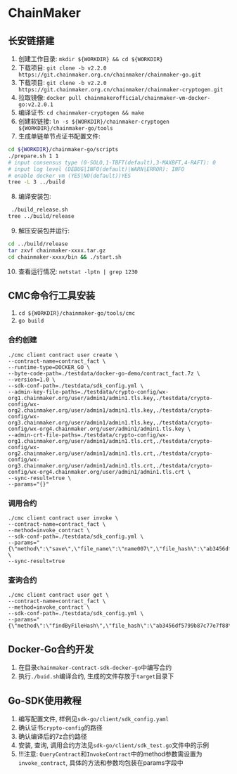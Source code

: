 # ChainMaker

## 长安链搭建
1. 创建工作目录: `mkdir ${WORKDIR} && cd ${WORKDIR}`
2. 下载项目: `git clone -b v2.2.0 https://git.chainmaker.org.cn/chainmaker/chainmaker-go.git`
3. 下载项目: `git clone -b v2.2.0 https://git.chainmaker.org.cn/chainmaker/chainmaker-cryptogen.git`
4. 拉取镜像: `docker pull chainmakerofficial/chainmaker-vm-docker-go:v2.2.0.1`
5. 编译证书: `cd chainmaker-cryptogen && make`
6. 创建软链接: `ln -s ${WORKDIR}/chainmaker-cryptogen ${WORKDIR}/chainmaker-go/tools`
7. 生成单链单节点证书配置文件:
```bash
cd ${WORKDIR}/chainmaker-go/scripts
./prepare.sh 1 1
# input consensus type (0-SOLO,1-TBFT(default),3-MAXBFT,4-RAFT): 0
# input log level (DEBUG|INFO(default)|WARN|ERROR): INFO
# enable docker vm (YES|NO(default))YES
tree -L 3 ../build
```

8. 编译安装包:
```bash
 ./build_release.sh
tree ../build/release
```

9. 解压安装包并运行:
```bash
cd ../build/release
tar zxvf chainmaker-xxxx.tar.gz
cd chainmaker-xxxx/bin && ./start.sh
```

10. 查看运行情况: `netstat -lptn | grep 1230`

## CMC命令行工具安装
1. `cd ${WORKDIR}/chainmaker-go/tools/cmc`
2. `go build`

### 合约创建
```
./cmc client contract user create \
--contract-name=contract_fact \
--runtime-type=DOCKER_GO \
--byte-code-path=./testdata/docker-go-demo/contract_fact.7z \
--version=1.0 \
--sdk-conf-path=./testdata/sdk_config.yml \
--admin-key-file-paths=./testdata/crypto-config/wx-org1.chainmaker.org/user/admin1/admin1.tls.key,./testdata/crypto-config/wx-org2.chainmaker.org/user/admin1/admin1.tls.key,./testdata/crypto-config/wx-org3.chainmaker.org/user/admin1/admin1.tls.key,./testdata/crypto-config/wx-org4.chainmaker.org/user/admin1/admin1.tls.key \
--admin-crt-file-paths=./testdata/crypto-config/wx-org1.chainmaker.org/user/admin1/admin1.tls.crt,./testdata/crypto-config/wx-org2.chainmaker.org/user/admin1/admin1.tls.crt,./testdata/crypto-config/wx-org3.chainmaker.org/user/admin1/admin1.tls.crt,./testdata/crypto-config/wx-org4.chainmaker.org/user/admin1/admin1.tls.crt \
--sync-result=true \
--params="{}"
```
### 调用合约
```
./cmc client contract user invoke \
--contract-name=contract_fact \
--method=invoke_contract \
--sdk-conf-path=./testdata/sdk_config.yml \
--params="{\"method\":\"save\",\"file_name\":\"name007\",\"file_hash\":\"ab3456df5799b87c77e7f88\",\"time\":\"6543234\"}" \
--sync-result=true
```

### 查询合约
```
./cmc client contract user get \
--contract-name=contract_fact \
--method=invoke_contract \
--sdk-conf-path=./testdata/sdk_config.yml \
--params="{\"method\":\"findByFileHash\",\"file_hash\":\"ab3456df5799b87c77e7f88\"}"
```

## Docker-Go合约开发
1. 在目录`chainmaker-contract-sdk-docker-go`中编写合约
2. 执行`./buid.sh`编译合约, 生成的文件存放于`target`目录下

## Go-SDK使用教程
1. 编写配置文件, 样例见`sdk-go/client/sdk_config.yaml`
2. 确认证书`crypto-config`的路径
3. 确认编译后的7z合约路径
4. 安装, 查询, 调用合约方法见`sdk-go/client/sdk_test.go`文件中的示例
5. !!!注意: `QueryContract`和`InvokeContract`中的method参数需设置为`invoke_contract`, 具体的方法和参数均包装在params字段中
